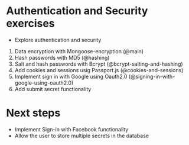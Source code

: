 # Authentication and Security exercises

- Explore authentication and security
1. Data encryption with Mongoose-encryption (@main)
2. Hash passwords with MD5 (@hashing)
3. Salt and hash passwords with Bcrypt (@bcrypt-salting-and-hashing)
4. Add cookies and sessions usig Passport.js (@cookies-and-sessions)
5. Implement sign in with Google using Oauth2.0 (@signing-in-with-google-using-oauth2.0)
6. Add submit secret functionality

# Next steps
- Implement Sign-in with Facebook functionality
- Allow the user to store multiple secrets in the database
